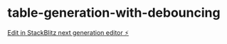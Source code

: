 # table-generation-with-debouncing

[Edit in StackBlitz next generation editor ⚡️](https://stackblitz.com/~/github.com/Samaadrita/table-generation-with-debouncing)
